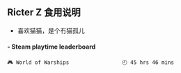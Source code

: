 ## Ricter Z 食用说明
- 喜欢猫猫，是个冇猫孤儿

<!-- steam-box start -->
#### - Steam playtime leaderboard
```text
🎮 World of Warships                 🕘 45 hrs 46 mins
```
<!-- Powered by https://github.com/YouEclipse/steam-box . -->
<!-- steam-box end -->

